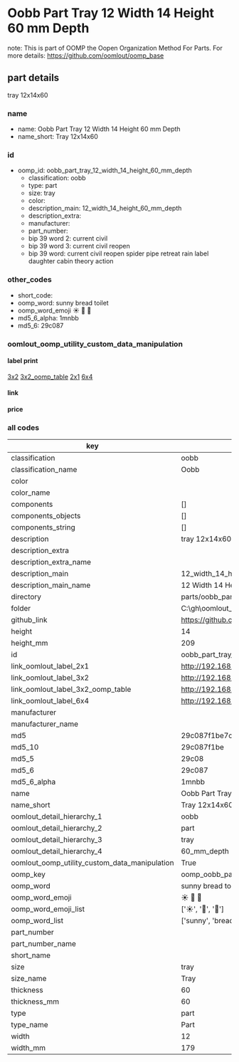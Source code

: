 # Oobb Part Tray 12 Width 14 Height 60 mm Depth  

note: This is part of OOMP the Oopen Organization Method For Parts. For more details: https://github.com/oomlout/oomp_base

##  part details
  



tray 12x14x60



### name
* name: Oobb Part Tray 12 Width 14 Height 60 mm Depth
* name_short: Tray 12x14x60 
### id
* oomp_id: oobb_part_tray_12_width_14_height_60_mm_depth
  * classification: oobb
  * type: part
  * size: tray
  * color: 
  * description_main: 12_width_14_height_60_mm_depth
  * description_extra: 
  * manufacturer: 
  * part_number: 
  * bip 39 word 2: current civil
  * bip 39 word 3: current civil reopen
  * bip 39 word: current civil reopen spider pipe retreat rain label daughter cabin theory action

### other_codes
* short_code: 
* oomp_word: sunny bread toilet
* oomp_word_emoji :sunny: :bread: :toilet:
* md5_6_alpha: 1mnbb
* md5_6: 29c087






### oomlout_oomp_utility_custom_data_manipulation
#### label print
[3x2](http://192.168.1.245:1112/?label=oomp%201mnbb)
[3x2_oomp_table](http://192.168.1.108:1112/?label=oomp%201mnbb)
[2x1](http://192.168.1.242:1112/?label=oomp%201mnbb)
[6x4](http://192.168.1.55:1112/?label=oomp%201mnbb)    

#### link

                              

#### price







### all codes 
| key | value |  
| --- | --- |  
| classification | oobb |  
| classification_name | Oobb |  
| color |  |  
| color_name |  |  
| components | [] |  
| components_objects | [] |  
| components_string | [] |  
| description | tray 12x14x60 |  
| description_extra |  |  
| description_extra_name |  |  
| description_main | 12_width_14_height_60_mm_depth |  
| description_main_name | 12 Width 14 Height 60 mm Depth |  
| directory | parts/oobb_part_tray_12_width_14_height_60_mm_depth |  
| folder | C:\gh\oomlout_oobb_version_4_generated_parts\parts\oobb_part_tray_12_width_14_height_60_mm_depth |  
| github_link | https://github.com/oomlout/oomlout_oomp_part_src/tree/main/parts/oobb_part_tray_12_width_14_height_60_mm_depth |  
| height | 14 |  
| height_mm | 209 |  
| id | oobb_part_tray_12_width_14_height_60_mm_depth |  
| link_oomlout_label_2x1 | http://192.168.1.242:1112/?label=oomp%201mnbb |  
| link_oomlout_label_3x2 | http://192.168.1.245:1112/?label=oomp%201mnbb |  
| link_oomlout_label_3x2_oomp_table | http://192.168.1.108:1112/?label=oomp%201mnbb |  
| link_oomlout_label_6x4 | http://192.168.1.55:1112/?label=oomp%201mnbb |  
| manufacturer |  |  
| manufacturer_name |  |  
| md5 | 29c087f1be7c3622e052ad1b6cca61b0 |  
| md5_10 | 29c087f1be |  
| md5_5 | 29c08 |  
| md5_6 | 29c087 |  
| md5_6_alpha | 1mnbb |  
| name | Oobb Part Tray 12 Width 14 Height 60 mm Depth |  
| name_short | Tray 12x14x60  |  
| oomlout_detail_hierarchy_1 | oobb |  
| oomlout_detail_hierarchy_2 | part |  
| oomlout_detail_hierarchy_3 | tray |  
| oomlout_detail_hierarchy_4 | 60_mm_depth |  
| oomlout_oomp_utility_custom_data_manipulation | True |  
| oomp_key | oomp_oobb_part_tray_12_width_14_height_60_mm_depth |  
| oomp_word | sunny bread toilet |  
| oomp_word_emoji | :sunny: :bread: :toilet: |  
| oomp_word_emoji_list | [':sunny:', ':bread:', ':toilet:'] |  
| oomp_word_list | ['sunny', 'bread', 'toilet'] |  
| part_number |  |  
| part_number_name |  |  
| short_name |  |  
| size | tray |  
| size_name | Tray |  
| thickness | 60 |  
| thickness_mm | 60 |  
| type | part |  
| type_name | Part |  
| width | 12 |  
| width_mm | 179 |  
